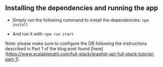 ## Installing the dependencies and running the app

- Simply run the following command to install the dependencies:
`npm install`

- And run it with:
`npm run start`

Note: please make sure to configure the DB following the instructions described in Part 1 of the blog post found [here] (https://www.scalablepath.com/full-stack/graphql-api-full-stack-tutorial-part-1).